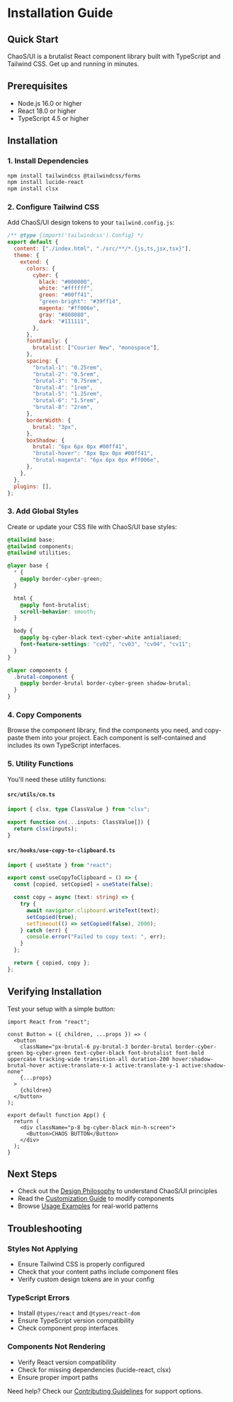 # Installation Guide

## Quick Start

ChaoS/UI is a brutalist React component library built with TypeScript and Tailwind CSS. Get up and running in minutes.

## Prerequisites

- Node.js 16.0 or higher
- React 18.0 or higher
- TypeScript 4.5 or higher

## Installation

### 1. Install Dependencies

```bash
npm install tailwindcss @tailwindcss/forms
npm install lucide-react
npm install clsx
```

### 2. Configure Tailwind CSS

Add ChaoS/UI design tokens to your `tailwind.config.js`:

```js
/** @type {import('tailwindcss').Config} */
export default {
  content: ["./index.html", "./src/**/*.{js,ts,jsx,tsx}"],
  theme: {
    extend: {
      colors: {
        cyber: {
          black: "#000000",
          white: "#ffffff",
          green: "#00ff41",
          "green-bright": "#39ff14",
          magenta: "#ff006e",
          gray: "#808080",
          dark: "#111111",
        },
      },
      fontFamily: {
        brutalist: ["Courier New", "monospace"],
      },
      spacing: {
        "brutal-1": "0.25rem",
        "brutal-2": "0.5rem",
        "brutal-3": "0.75rem",
        "brutal-4": "1rem",
        "brutal-5": "1.25rem",
        "brutal-6": "1.5rem",
        "brutal-8": "2rem",
      },
      borderWidth: {
        brutal: "3px",
      },
      boxShadow: {
        brutal: "6px 6px 0px #00ff41",
        "brutal-hover": "8px 8px 0px #00ff41",
        "brutal-magenta": "6px 6px 0px #ff006e",
      },
    },
  },
  plugins: [],
};
```

### 3. Add Global Styles

Create or update your CSS file with ChaoS/UI base styles:

```css
@tailwind base;
@tailwind components;
@tailwind utilities;

@layer base {
  * {
    @apply border-cyber-green;
  }

  html {
    @apply font-brutalist;
    scroll-behavior: smooth;
  }

  body {
    @apply bg-cyber-black text-cyber-white antialiased;
    font-feature-settings: "cv02", "cv03", "cv04", "cv11";
  }
}

@layer components {
  .brutal-component {
    @apply border-brutal border-cyber-green shadow-brutal;
  }
}
```

### 4. Copy Components

Browse the component library, find the components you need, and copy-paste them into your project. Each component is self-contained and includes its own TypeScript interfaces.

### 5. Utility Functions

You'll need these utility functions:

#### `src/utils/cn.ts`

```typescript
import { clsx, type ClassValue } from "clsx";

export function cn(...inputs: ClassValue[]) {
  return clsx(inputs);
}
```

#### `src/hooks/use-copy-to-clipboard.ts`

```typescript
import { useState } from "react";

export const useCopyToClipboard = () => {
  const [copied, setCopied] = useState(false);

  const copy = async (text: string) => {
    try {
      await navigator.clipboard.writeText(text);
      setCopied(true);
      setTimeout(() => setCopied(false), 2000);
    } catch (err) {
      console.error("Failed to copy text: ", err);
    }
  };

  return { copied, copy };
};
```

## Verifying Installation

Test your setup with a simple button:

```tsx
import React from "react";

const Button = ({ children, ...props }) => (
  <button
    className="px-brutal-6 py-brutal-3 border-brutal border-cyber-green bg-cyber-green text-cyber-black font-brutalist font-bold uppercase tracking-wide transition-all duration-200 hover:shadow-brutal-hover active:translate-x-1 active:translate-y-1 active:shadow-none"
    {...props}
  >
    {children}
  </button>
);

export default function App() {
  return (
    <div className="p-8 bg-cyber-black min-h-screen">
      <Button>CHAOS BUTTON</Button>
    </div>
  );
}
```

## Next Steps

- Check out the [Design Philosophy](./design-philosophy.md) to understand ChaoS/UI principles
- Read the [Customization Guide](./customization.md) to modify components
- Browse [Usage Examples](./usage-examples.md) for real-world patterns

## Troubleshooting

### Styles Not Applying

- Ensure Tailwind CSS is properly configured
- Check that your content paths include component files
- Verify custom design tokens are in your config

### TypeScript Errors

- Install `@types/react` and `@types/react-dom`
- Ensure TypeScript version compatibility
- Check component prop interfaces

### Components Not Rendering

- Verify React version compatibility
- Check for missing dependencies (lucide-react, clsx)
- Ensure proper import paths

Need help? Check our [Contributing Guidelines](./contributing.md) for support options.
